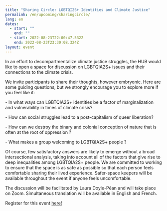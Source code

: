 ```yaml
---
title: "Sharing Circle: LGBTQI2S+ Identities and Climate Justice"
permalink: /en/upcoming/sharingcircle/
lang: en
dates:
  - start: ""
    end: ""
  - start: 2022-08-23T22:00:47.532Z
    end: 2022-08-23T23:30:08.324Z
layout: event
---
```

In an effort to decompartmentalize climate justice struggles, the HUB would like to open a space for discussion on LGBTQIA2S+ issues and their connections to the climate crisis.

We invite participants to share their thoughts, however embryonic. Here are some guiding questions, but we strongly encourage you to explore more if you feel like it:

\- In what ways can LGBTQIA2S+ identities be a factor of marginalization and vulnerability in times of climate crisis?

\- How can social struggles lead to a post-capitalism of queer liberation?

\- How can we destroy the binary and colonial conception of nature that is often at the root of oppression ?

\- What makes a group welcoming to LGBTQIA2S+ people ?

Of course, few satisfactory answers are likely to emerge without a broad intersectional analysis, taking into account all of the factors that give rise to deep inequalities among LGBTQIA2S+ people. We are committed to working to ensure that the space is as safe as possible so that each person feels comfortable sharing their lived experience. Safer-space keepers will be available throughout the event if anyone feels uncomfortable.

The discussion will be facilitated by Laura Doyle-Péan and will take place on Zoom. Simultaneous translation will be available in English and French.

Register for this event [here! ](https://us02web.zoom.us/meeting/register/tZwsdumgrDIoGN3ZhqhvURIGPdxdfyYMCc9q?fbclid=IwAR3WtIusbNzJ6ET10_1cr2QzETi9fpVsPKAsGtwvkymYva6MTn_EMgheUvA)